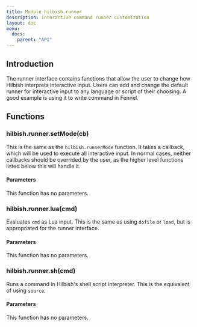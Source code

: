 ```yaml
---
title: Module hilbish.runner
description: interactive command runner customization
layout: doc
menu:
  docs:
    parent: "API"
---
```


## Introduction
The runner interface contains functions that allow the user to change
how Hilbish interprets interactive input.
Users can add and change the default runner for interactive input to any
language or script of their choosing. A good example is using it to
write command in Fennel.

## Functions
### hilbish.runner.setMode(cb)
This is the same as the `hilbish.runnerMode` function. It takes a callback,
which will be used to execute all interactive input.
In normal cases, neither callbacks should be overrided by the user,
as the higher level functions listed below this will handle it.
#### Parameters
This function has no parameters.  

### hilbish.runner.lua(cmd)
Evaluates `cmd` as Lua input. This is the same as using `dofile`
or `load`, but is appropriated for the runner interface.
#### Parameters
This function has no parameters.  

### hilbish.runner.sh(cmd)
Runs a command in Hilbish's shell script interpreter.
This is the equivalent of using `source`.
#### Parameters
This function has no parameters.  

